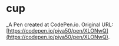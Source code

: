 # cup 
 _A Pen created at CodePen.io. Original URL: [https://codepen.io/piya50/pen/XLONwQ](https://codepen.io/piya50/pen/XLONwQ).

 
